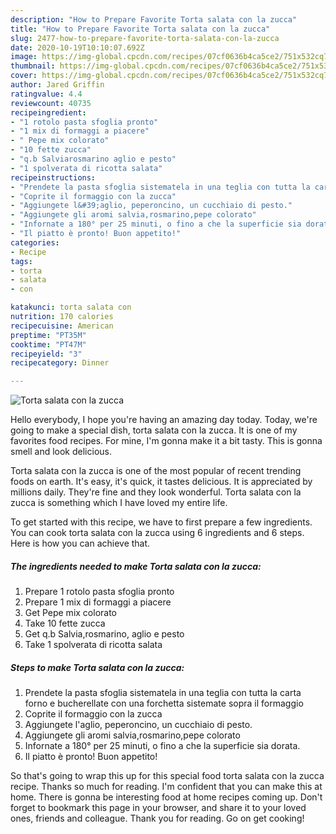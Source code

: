 ```yaml
---
description: "How to Prepare Favorite Torta salata con la zucca"
title: "How to Prepare Favorite Torta salata con la zucca"
slug: 2477-how-to-prepare-favorite-torta-salata-con-la-zucca
date: 2020-10-19T10:10:07.692Z
image: https://img-global.cpcdn.com/recipes/07cf0636b4ca5ce2/751x532cq70/torta-salata-con-la-zucca-recipe-main-photo.jpg
thumbnail: https://img-global.cpcdn.com/recipes/07cf0636b4ca5ce2/751x532cq70/torta-salata-con-la-zucca-recipe-main-photo.jpg
cover: https://img-global.cpcdn.com/recipes/07cf0636b4ca5ce2/751x532cq70/torta-salata-con-la-zucca-recipe-main-photo.jpg
author: Jared Griffin
ratingvalue: 4.4
reviewcount: 40735
recipeingredient:
- "1 rotolo pasta sfoglia pronto"
- "1 mix di formaggi a piacere"
- " Pepe mix colorato"
- "10 fette zucca"
- "q.b Salviarosmarino aglio e pesto"
- "1 spolverata di ricotta salata"
recipeinstructions:
- "Prendete la pasta sfoglia sistematela in una teglia con tutta la carta forno e bucherellate con una forchetta sistemate sopra il formaggio"
- "Coprite il formaggio con la zucca"
- "Aggiungete l&#39;aglio, peperoncino, un cucchiaio di pesto."
- "Aggiungete gli aromi salvia,rosmarino,pepe colorato"
- "Infornate a 180° per 25 minuti, o fino a che la superficie sia dorata."
- "Il piatto è pronto! Buon appetito!"
categories:
- Recipe
tags:
- torta
- salata
- con

katakunci: torta salata con 
nutrition: 170 calories
recipecuisine: American
preptime: "PT35M"
cooktime: "PT47M"
recipeyield: "3"
recipecategory: Dinner

---
```



![Torta salata con la zucca](https://img-global.cpcdn.com/recipes/07cf0636b4ca5ce2/751x532cq70/torta-salata-con-la-zucca-recipe-main-photo.jpg)

Hello everybody, I hope you're having an amazing day today. Today, we're going to make a special dish, torta salata con la zucca. It is one of my favorites food recipes. For mine, I'm gonna make it a bit tasty. This is gonna smell and look delicious.

Torta salata con la zucca is one of the most popular of recent trending foods on earth. It's easy, it's quick, it tastes delicious. It is appreciated by millions daily. They're fine and they look wonderful. Torta salata con la zucca is something which I have loved my entire life.




To get started with this recipe, we have to first prepare a few ingredients. You can cook torta salata con la zucca using 6 ingredients and 6 steps. Here is how you can achieve that.

<!--inarticleads1-->

##### The ingredients needed to make Torta salata con la zucca:

1. Prepare 1 rotolo pasta sfoglia pronto
1. Prepare 1 mix di formaggi a piacere
1. Get  Pepe mix colorato
1. Take 10 fette zucca
1. Get q.b Salvia,rosmarino, aglio e pesto
1. Take 1 spolverata di ricotta salata




<!--inarticleads2-->

##### Steps to make Torta salata con la zucca:

1. Prendete la pasta sfoglia sistematela in una teglia con tutta la carta forno e bucherellate con una forchetta sistemate sopra il formaggio
1. Coprite il formaggio con la zucca
1. Aggiungete l&#39;aglio, peperoncino, un cucchiaio di pesto.
1. Aggiungete gli aromi salvia,rosmarino,pepe colorato
1. Infornate a 180° per 25 minuti, o fino a che la superficie sia dorata.
1. Il piatto è pronto! Buon appetito!




So that's going to wrap this up for this special food torta salata con la zucca recipe. Thanks so much for reading. I'm confident that you can make this at home. There is gonna be interesting food at home recipes coming up. Don't forget to bookmark this page in your browser, and share it to your loved ones, friends and colleague. Thank you for reading. Go on get cooking!

